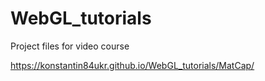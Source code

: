 # WebGL_tutorials
Project files for video course

https://konstantin84ukr.github.io/WebGL_tutorials/MatCap/
